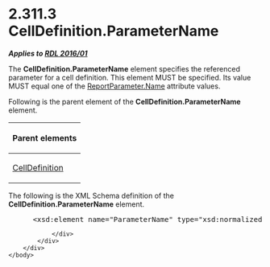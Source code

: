 <html dir="LTR" xmlns:mshelp="http://msdn.microsoft.com/mshelp" xmlns:ddue="http://ddue.schemas.microsoft.com/authoring/2003/5" xmlns:xlink="http://www.w3.org/1999/xlink" xmlns:tool="http://www.microsoft.com/tooltip">
    <head>
        <meta http-equiv="Content-Type" content="text/html; CHARSET=utf-8"></meta>
        <meta name="save" content="history"></meta>
        <title>2.311.3 CellDefinition.ParameterName</title>
        <xml>
            <mshelp:toctitle title="2.311.3 CellDefinition.ParameterName"></mshelp:toctitle>
            <mshelp:rltitle title="[MS-RDL]: CellDefinition.ParameterName"></mshelp:rltitle>
            <mshelp:keyword index="A" term="3b361d51-b280-4715-baa2-667f5802f61d"></mshelp:keyword>
            <mshelp:attr name="DCSext.ContentType" value="open specification"></mshelp:attr>
            <mshelp:attr name="AssetID" value="3b361d51-b280-4715-baa2-667f5802f61d"></mshelp:attr>
            <mshelp:attr name="TopicType" value="kbRef"></mshelp:attr>
            <mshelp:attr name="DCSext.Title" value="[MS-RDL]: CellDefinition.ParameterName" />
        </xml>
    </head>
    <body>
        <div id="header">
            <h1 class="heading">2.311.3 CellDefinition.ParameterName</h1>
        </div>
        <div id="mainSection">
            <div id="mainBody">
                <div id="allHistory" class="saveHistory"></div>
                <div id="sectionSection0" class="section" name="collapseableSection">
                    

<p><b><i>Applies to </i></b><a href="52ce3983-2bfc-4e72-9359-42aaf5fe4509.htm"><b><i>RDL 2016/01</i></b></a></p>

<p>The <b>CellDefinition.ParameterName</b> element specifies
the referenced parameter for a cell definition. This element MUST be specified.
Its value MUST equal one of the <a href="6c11aee9-b9f1-4daf-a74c-9b0a0429d4c5.htm">ReportParameter.Name</a>
attribute values.</p>

<p>Following is the parent element of the <b>CellDefinition.ParameterName</b>
element.</p>

<table>
 <thead>
  <tr>
   <th>
   <p>Parent elements</p>
   </th>
  </tr>
 </thead>
 <tr>
  <td>
  <p><a href="fdda1448-e2ba-4c81-ad2b-dd588e018bf7.htm">CellDefinition</a></p>
  </td>
 </tr>
</table>

<p>The following is the XML Schema definition of the <b>CellDefinition.ParameterName</b>
element.</p>

<dl>
<dd>
<div><pre> &lt;xsd:element name=&quot;ParameterName&quot; type=&quot;xsd:normalizedString&quot; minOccurs=&quot;1&quot; /&gt;
</pre></div>
</dd></dl>


                </div>
            </div>
        </div>
    </body>
</html>